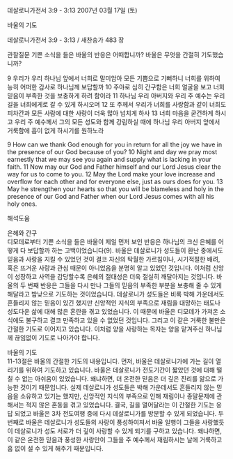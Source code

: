 데살로니가전서 3:9 - 3:13 
2007년 03월 17일 (토)

바울의 기도



데살로니가전서 3:9 - 3:13 / 새찬송가 483 장


관찰질문
기쁜 소식을 들은 바울의 반응은 어떠합니까?
바울은 무엇을 간절히 기도했습니까?

9 우리가 우리 하나님 앞에서 너희로 말미암아 모든 기쁨으로 기뻐하니 너희를 위하여 능히 어떠한 감사로 하나님께 보답할까 10 주야로 심히 간구함은 너희 얼굴을 보고 너희 믿음이 부족한 것을 보충하게 하려 함이라 
11 하나님 우리 아버지와 우리 주 예수는 우리 길을 너희에게로 갈 수 있게 하시오며 12 또 주께서 우리가 너희를 사랑함과 같이 너희도 피차간과 모든 사람에 대한 사랑이 더욱 많아 넘치게 하사 13 너희 마음을 굳건하게 하시고 우리 주 예수께서 그의 모든 성도와 함께 강림하실 때에 하나님 우리 아버지 앞에서 거룩함에 흠이 없게 하시기를 원하노라 


9 How can we thank God enough for you in return for all the joy we have in the presence of our God because of you? 10 Night and day we pray most earnestly that we may see you again and supply what is lacking in your faith. 11 Now may our God and Father himself and our Lord Jesus clear the way for us to come to you. 12 May the Lord make your love increase and overflow for each other and for everyone else, just as ours does for you. 13 May he strengthen your hearts so that you will be blameless and holy in the presence of our God and Father when our Lord Jesus comes with all his holy ones.

해석도움





은혜와 간구  
디모데로부터 기쁜 소식을 들은 바울이 제일 먼저 보인 반응은 하나님의 크신 은혜를 어떻게 다 보답할까 하는 고백이었습니다(9). 바울은 데살로니가 성도들이 환난 중에서도 믿음과 사랑을 지킬 수 있었던 것이 결코 자신의 탁월한 가르침이나, 시기적절한 배려, 혹은 뜨거운 사랑과 관심 때문이 아니었음을 분명히 알고 있었던 것입니다. 이처럼 신앙이 성장하고 사역을 감당할수록 은혜의 절대성은 더욱 절실히 깨달아지는 것입니다. 바울의 두 번째 반응은 그들을 다시 만나 그들의 믿음의 부족한 부분을 보충해 줄 수 있게 해달라고 밤낮으로 기도하는 것이었습니다. 데살로니가 성도들은 비록 박해 가운데서도 흔들리지 않는 믿음이 있긴 했지만 신앙적인 지식의 부족으로 재림을 대망하는 태도나 성도다운 삶에 대해 많은 혼란을 겪고 있었습니다. 이 때문에 바울은 디모데가 가져온 소식에도 불구하고 결코 만족하고 있을 수 없었던 것입니다. 그리고 이 같은 거룩한 불만은 간절한 기도로 이어지고 있습니다. 이처럼 양을 사랑하는 목자는 양을 맡겨주신 하나님께 끊임없이 기도로 나아가야 합니다.   

바울의 기도  
11-13절은 바울의 간절한 기도의 내용입니다. 먼저, 바울은 데살로니가에 가는 길이 열리기를 위하여 기도하고 있습니다. 바울은 데살로니가 전도기간이 짧았던 것에 대해 떨칠 수 없는 아쉬움이 있었습니다. 왜냐하면, 더 온전한 믿음은 더 깊은 진리를 앎으로 가능한 것이기 때문입니다. 실제 데살로니가 성도들은 박해 가운데서도 흔들리지 않는 믿음을 소유하고 있기는 했지만, 신앙적인 지식의 부족으로 인해 재림이나 종말문제에 관해서는 적지 않은 혼동을 겪고 있었습니다. 결국, 길을 열어달라는 이 간절한 기도는 응답 되었고 바울은 3차 전도여행 중에 다시 데살로니가를 방문할 수 있게 되었습니다. 두 번째로 바울은 데살로니가 성도들의 사랑이 풍성하여져서 바울 일행이 그들을 사랑했듯이 데살로니가 성도 서로가 더 깊이 사랑할 수 있게 되기를 구하고 있습니다. 왜냐하면, 이 같은 온전한 믿음과 풍성한 사랑만이 그들을 주 예수께서 재림하시는 날에 거룩하고 흠 없이 설 수 있게 해주기 때문입니다.